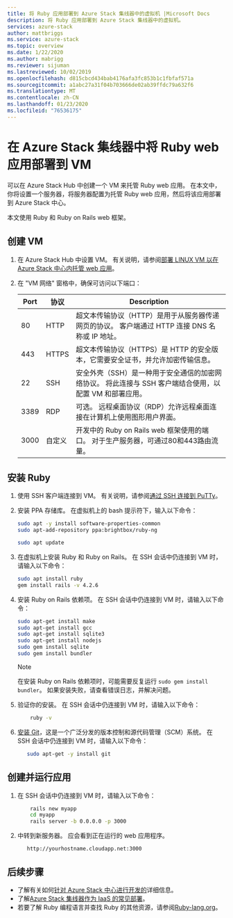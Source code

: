 ```yaml
---
title: 将 Ruby 应用部署到 Azure Stack 集线器中的虚拟机 |Microsoft Docs
description: 将 Ruby 应用部署到 Azure Stack 集线器中的虚拟机。
services: azure-stack
author: mattbriggs
ms.service: azure-stack
ms.topic: overview
ms.date: 1/22/2020
ms.author: mabrigg
ms.reviewer: sijuman
ms.lastreviewed: 10/02/2019
ms.openlocfilehash: d815cbcd434bab4176afa3fc853b1c1fbfaf571a
ms.sourcegitcommit: a1abc27a31f04b703666de02ab39ffdc79a632f6
ms.translationtype: MT
ms.contentlocale: zh-CN
ms.lasthandoff: 01/23/2020
ms.locfileid: "76536175"
---
```

# <a name="deploy-a-ruby-web-app-to-a-vm-in-azure-stack-hub"></a>在 Azure Stack 集线器中将 Ruby web 应用部署到 VM

可以在 Azure Stack Hub 中创建一个 VM 来托管 Ruby web 应用。 在本文中，你将设置一个服务器，将服务器配置为托管 Ruby web 应用，然后将该应用部署到 Azure Stack 中心。

本文使用 Ruby 和 Ruby on Rails web 框架。

## <a name="create-a-vm"></a>创建 VM

1. 在 Azure Stack Hub 中设置 VM。 有关说明，请参阅[部署 LINUX VM 以在 Azure Stack 中心内托管 web 应用](azure-stack-dev-start-howto-deploy-linux.md)。

2. 在 "VM 网络" 窗格中，确保可访问以下端口：

    | Port | 协议 | Description |
    | --- | --- | --- |
    | 80 | HTTP | 超文本传输协议（HTTP）是用于从服务器传递网页的协议。 客户端通过 HTTP 连接 DNS 名称或 IP 地址。 |
    | 443 | HTTPS | 超文本传输协议（HTTPS）是 HTTP 的安全版本，它需要安全证书，并允许加密传输信息。 |
    | 22 | SSH | 安全外壳（SSH）是一种用于安全通信的加密网络协议。 将此连接与 SSH 客户端结合使用，以配置 VM 和部署应用。 |
    | 3389 | RDP | 可选。 远程桌面协议（RDP）允许远程桌面连接在计算机上使用图形用户界面。   |
    | 3000 | 自定义 | 开发中的 Ruby on Rails web 框架使用的端口。 对于生产服务器，可通过80和443路由流量。 |

## <a name="install-ruby"></a>安装 Ruby

1. 使用 SSH 客户端连接到 VM。 有关说明，请参阅[通过 SSH 连接到 PuTTy](azure-stack-dev-start-howto-ssh-public-key.md#connect-with-ssh-by-using-putty)。

1. 安装 PPA 存储库。 在虚拟机上的 bash 提示符下，输入以下命令：

    ```bash  
    sudo apt -y install software-properties-common
    sudo apt-add-repository ppa:brightbox/ruby-ng

    sudo apt update
    ```

2. 在虚拟机上安装 Ruby 和 Ruby on Rails。 在 SSH 会话中仍连接到 VM 时，请输入以下命令：

    ```bash  
    sudo apt install ruby
    gem install rails -v 4.2.6
    ```

3. 安装 Ruby on Rails 依赖项。 在 SSH 会话中仍连接到 VM 时，请输入以下命令：

    ```bash  
    sudo apt-get install make
    sudo apt-get install gcc
    sudo apt-get install sqlite3
    sudo apt-get install nodejs
    sudo gem install sqlite
    sudo gem install bundler
    ```

    > [!Note]  
    > 在安装 Ruby on Rails 依赖项时，可能需要反复运行 `sudo gem install bundler`。 如果安装失败，请查看错误日志，并解决问题。

4. 验证你的安装。 在 SSH 会话中仍连接到 VM 时，请输入以下命令：

    ```bash  
        ruby -v
    ```

3. [安装 Git](https://git-scm.com)，这是一个广泛分发的版本控制和源代码管理（SCM）系统。 在 SSH 会话中仍连接到 VM 时，请输入以下命令：

    ```bash  
       sudo apt-get -y install git
    ```

## <a name="create-and-run-an-app"></a>创建并运行应用

1. 在 SSH 会话中仍连接到 VM 时，请输入以下命令：

    ```bash
        rails new myapp
        cd myapp
        rails server -b 0.0.0.0 -p 3000
    ```

2. 中转到新服务器。 应会看到正在运行的 web 应用程序。

    ```HTTP  
       http://yourhostname.cloudapp.net:3000
    ```

## <a name="next-steps"></a>后续步骤

- 了解有关如何[针对 Azure Stack 中心进行开发的](azure-stack-dev-start.md)详细信息。
- 了解[Azure Stack 集线器作为 IaaS 的常见部署](azure-stack-dev-start-deploy-app.md)。
- 若要了解 Ruby 编程语言并查找 Ruby 的其他资源，请参阅[Ruby-lang.org](https://www.ruby-lang.org)。
